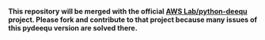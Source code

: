 __This repository will be merged with the official [AWS Lab/python-deequ](https://github.com/awslabs/python-deequ) project. Please fork and contribute to that project because many issues of this pydeequ version are solved there.__
